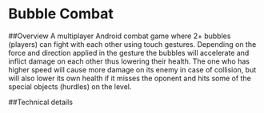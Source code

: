 Bubble Combat
=======================

##Overview
A multiplayer Android combat game where 2+ bubbles (players) can fight with each other using touch gestures. Depending on the force and direction applied in the gesture the bubbles will accelerate and inflict damage on each other thus lowering their health. The one who has higher speed will cause more damage on its enemy in case of collision, but will also lower its own health if it misses the oponent and hits some of the special objects (hurdles) on the level.

##Technical details
